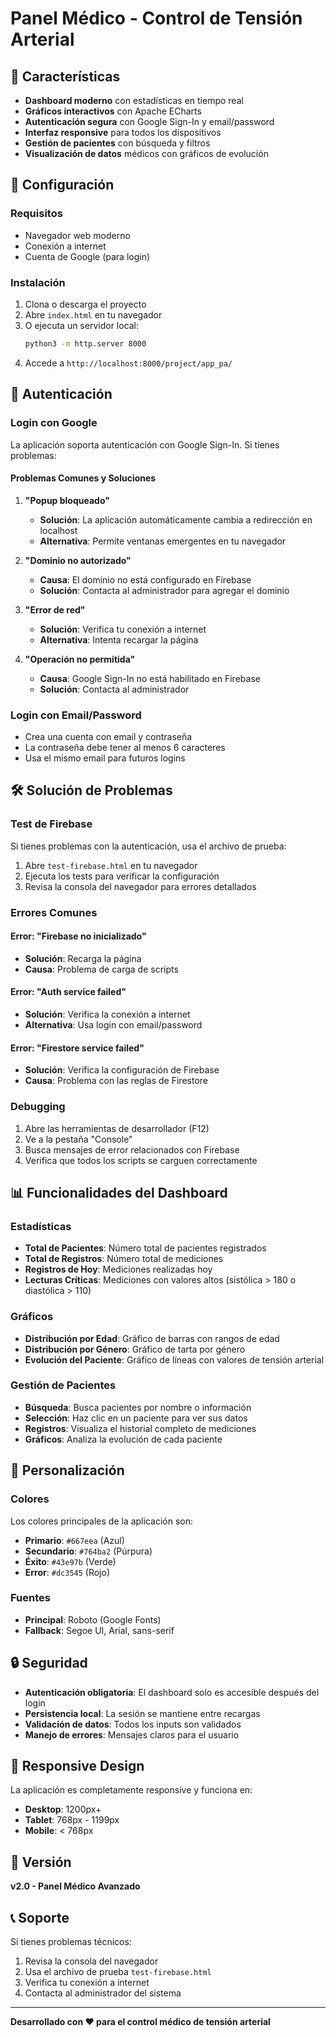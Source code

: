 # Panel Médico - Control de Tensión Arterial

## 🚀 Características

- **Dashboard moderno** con estadísticas en tiempo real
- **Gráficos interactivos** con Apache ECharts
- **Autenticación segura** con Google Sign-In y email/password
- **Interfaz responsive** para todos los dispositivos
- **Gestión de pacientes** con búsqueda y filtros
- **Visualización de datos** médicos con gráficos de evolución

## 🔧 Configuración

### Requisitos
- Navegador web moderno
- Conexión a internet
- Cuenta de Google (para login)

### Instalación
1. Clona o descarga el proyecto
2. Abre `index.html` en tu navegador
3. O ejecuta un servidor local:
   ```bash
   python3 -m http.server 8000
   ```
4. Accede a `http://localhost:8000/project/app_pa/`

## 🔐 Autenticación

### Login con Google
La aplicación soporta autenticación con Google Sign-In. Si tienes problemas:

#### Problemas Comunes y Soluciones

1. **"Popup bloqueado"**
   - **Solución**: La aplicación automáticamente cambia a redirección en localhost
   - **Alternativa**: Permite ventanas emergentes en tu navegador

2. **"Dominio no autorizado"**
   - **Causa**: El dominio no está configurado en Firebase
   - **Solución**: Contacta al administrador para agregar el dominio

3. **"Error de red"**
   - **Solución**: Verifica tu conexión a internet
   - **Alternativa**: Intenta recargar la página

4. **"Operación no permitida"**
   - **Causa**: Google Sign-In no está habilitado en Firebase
   - **Solución**: Contacta al administrador

### Login con Email/Password
- Crea una cuenta con email y contraseña
- La contraseña debe tener al menos 6 caracteres
- Usa el mismo email para futuros logins

## 🛠️ Solución de Problemas

### Test de Firebase
Si tienes problemas con la autenticación, usa el archivo de prueba:
1. Abre `test-firebase.html` en tu navegador
2. Ejecuta los tests para verificar la configuración
3. Revisa la consola del navegador para errores detallados

### Errores Comunes

#### Error: "Firebase no inicializado"
- **Solución**: Recarga la página
- **Causa**: Problema de carga de scripts

#### Error: "Auth service failed"
- **Solución**: Verifica la conexión a internet
- **Alternativa**: Usa login con email/password

#### Error: "Firestore service failed"
- **Solución**: Verifica la configuración de Firebase
- **Causa**: Problema con las reglas de Firestore

### Debugging
1. Abre las herramientas de desarrollador (F12)
2. Ve a la pestaña "Console"
3. Busca mensajes de error relacionados con Firebase
4. Verifica que todos los scripts se carguen correctamente

## 📊 Funcionalidades del Dashboard

### Estadísticas
- **Total de Pacientes**: Número total de pacientes registrados
- **Total de Registros**: Número total de mediciones
- **Registros de Hoy**: Mediciones realizadas hoy
- **Lecturas Críticas**: Mediciones con valores altos (sistólica > 180 o diastólica > 110)

### Gráficos
- **Distribución por Edad**: Gráfico de barras con rangos de edad
- **Distribución por Género**: Gráfico de tarta por género
- **Evolución del Paciente**: Gráfico de líneas con valores de tensión arterial

### Gestión de Pacientes
- **Búsqueda**: Busca pacientes por nombre o información
- **Selección**: Haz clic en un paciente para ver sus datos
- **Registros**: Visualiza el historial completo de mediciones
- **Gráficos**: Analiza la evolución de cada paciente

## 🎨 Personalización

### Colores
Los colores principales de la aplicación son:
- **Primario**: `#667eea` (Azul)
- **Secundario**: `#764ba2` (Púrpura)
- **Éxito**: `#43e97b` (Verde)
- **Error**: `#dc3545` (Rojo)

### Fuentes
- **Principal**: Roboto (Google Fonts)
- **Fallback**: Segoe UI, Arial, sans-serif

## 🔒 Seguridad

- **Autenticación obligatoria**: El dashboard solo es accesible después del login
- **Persistencia local**: La sesión se mantiene entre recargas
- **Validación de datos**: Todos los inputs son validados
- **Manejo de errores**: Mensajes claros para el usuario

## 📱 Responsive Design

La aplicación es completamente responsive y funciona en:
- **Desktop**: 1200px+
- **Tablet**: 768px - 1199px
- **Mobile**: < 768px

## 🚀 Versión

**v2.0 - Panel Médico Avanzado**

## 📞 Soporte

Si tienes problemas técnicos:
1. Revisa la consola del navegador
2. Usa el archivo de prueba `test-firebase.html`
3. Verifica tu conexión a internet
4. Contacta al administrador del sistema

---

**Desarrollado con ❤️ para el control médico de tensión arterial** 